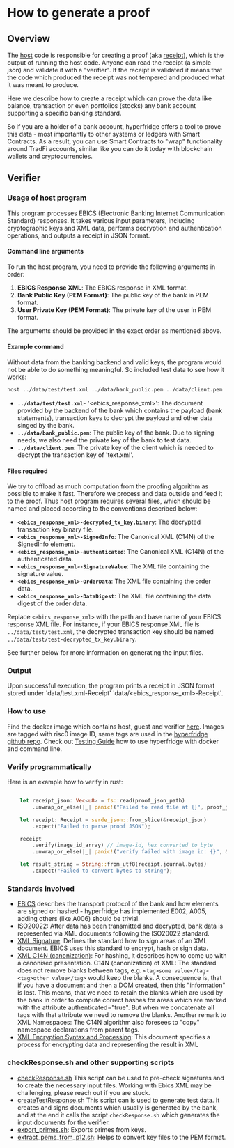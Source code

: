 # How to generate a proof

## Overview

The [host][host] code is responsible for creating a proof (aka [receipt][receipt]), which
is the output of running the host code. Anyone can read the receipt (a simple json) and
validate it with a "verifier". If the receipt is validated it means that the code which
produced the receipt was not tempered and produced what it was meant to produce.

Here we describe how to create a receipt which can prove the data like balance, transaction or
even portfolios (stocks) any bank account supporting a specific banking standard.

So if you are a holder of a bank account, hyperfridge offers a tool to prove this data - most
importantly to other systems or ledgers with Smart Contracts. As a result, you can
use Smart Contracts to "wrap" functionality around TradFi accounts, similar like you can
do it today with blockchain wallets and cryptocurrencies.

## Verifier

### Usage of host program

This program processes EBICS (Electronic Banking Internet Communication Standard) responses.
It takes various input parameters, including cryptographic keys and XML data, performs
decryption and authentication operations, and outputs a receipt in JSON format.

#### Command line arguments

To run the host program, you need to provide the following arguments in order:

1. **EBICS Response XML**: The EBICS response in XML format.
2. **Bank Public Key (PEM Format)**: The public key of the bank in PEM format.
3. **User Private Key (PEM Format)**: The private key of the user in PEM format.


The arguments should be provided in the exact order as mentioned above.

#### Example command

Without data from the banking backend and valid keys, the program would not be able to
do something meaningful. So included test data to see how it works:  

```bash
host ../data/test/test.xml ../data/bank_public.pem ../data/client.pem
```

- **`../data/test/test.xml`**- '<ebics_response_xml>': The document provided by the backend of the bank which contains the payload
(bank statements), transaction keys to decrypt the payload and other data singed by the bank.
- **`../data/bank_public.pem`**: The public key of the bank. Due to signing needs, we also need the
private key of the bank to test data.
- **`../data/client.pem`**: The private key of the client which is needed to decrypt the transaction
key of 'text.xml'.

#### Files required

We try to offload as much computation from the proofing algorithm as possible to make it fast.
Therefore we process and data outside and feed it to the proof. Thus host program requires several
files, which should be named and placed according to the conventions described below:

- **`<ebics_response_xml>-decrypted_tx_key.binary`**: The decrypted transaction key binary file.
- **`<ebics_response_xml>-SignedInfo`**: The Canonical XML (C14N) of the SignedInfo element.
- **`<ebics_response_xml>-authenticated`**: The Canonical XML (C14N) of the authenticated data.
- **`<ebics_response_xml>-SignatureValue`**: The XML file containing the signature value.
- **`<ebics_response_xml>-OrderData`**: The XML file containing the order data.
- **`<ebics_response_xml>-DataDigest`**: The XML file containing the data digest of the order data.

Replace `<ebics_response_xml>` with the path and base name of your EBICS response XML file. For instance,
if your EBICS response XML file is `../data/test/test.xml`, the decrypted transaction key should be
named `../data/test/test-decrypted_tx_key.binary`.

See further below for more information on generating the input files.

### Output

Upon successful execution, the program prints a receipt in JSON format stored under 'data/test.xml-Receipt'
'data/<ebics_response_xml>-Receipt'.

### How to use

Find the docker image which contains host, guest and verifier [here][hf-dockerhub]. Images are tagged with risc0 image ID, same tags are used in the [hyperfridge github repo][hf-github]. Check out [Testing Guide](INSTRUCTIONS.md) how to use hyperfridge with docker and command line.

### Verify programmatically

Here is an example how to verify in rust:

```rust

    let receipt_json: Vec<u8> = fs::read(proof_json_path)
        .unwrap_or_else(|_| panic!("Failed to read file at {}", proof_json_path));

    let receipt: Receipt = serde_json::from_slice(&receipt_json)
        .expect("Failed to parse proof JSON");

    receipt
        .verify(image_id_array) // image-id, hex converted to byte
        .unwrap_or_else(|_| panic!("verify failed with image id: {}", &image_id_hex));

    let result_string = String::from_utf8(receipt.journal.bytes)
        .expect("Failed to convert bytes to string");

```

### Standards involved

- [EBICS](http://www.ebics.org) describes the transport protocol of the bank and how elements are signed or hashed - hyperfridge has
implemented E002, A005, adding others (like A006) should be trivial.    
- [ISO20022](https://www.iso20022.org/): After data has been transmitted and decrypted,
bank data is represented via XML documents following the ISO20022 standard.
- [XML Signature](http://www.w3.org/2000/09/xmldsig#): Defines the standard how to sign areas of an XML document. EBICS uses this
standard to encrypt, hash or sign data.
- [XML C14N (canonization)](http://www.w3.org/TR/2001/REC-xml-c14n-20010315):
For hashing, it describes how to come up with a canonised presentation. C14N (canonization) of XML:
The standard does not remove blanks between tags, e.g.
`<tag>some value</tag>   <tag>other value</tag>` would keep the blanks. A consequence is,
that if you have a document and then a DOM created, then this "information" is lost.
This means, that we need to retain the blanks which are used by the bank in order to
compute correct hashes for areas which are marked with the attribute authenticated="true".
But when we concatenate all tags with that attribute we need to remove the blanks.
Another remark to XML Namespaces: The C14N algorithm also foresees to "copy" namespace declarations from
parent tags.
- [XML Encryption Syntax and Processing](http://www.w3.org/2001/04/xmlenc#sha256):
This document specifies a process for encrypting data and representing the result in XML

### checkResponse.sh and other supporting scripts

- [checkResponse.sh](../data/checkResponse.sh) This script can be used to pre-check signatures and to create the necessary
input files. Working with Ebics XML may be challenging, please reach out if you are stuck.
- [createTestResponse.sh](../data/createTestResponse.sh) This script can is used to generate test data. It creates and
signs documents which usually is generated by the bank, and at the end it calls the script `checkResponse.sh` which
generates the input documents for the verifier.
- [export_primes.sh](../data/export_primes.sh): Exports primes from keys.
- [extract_pems_from_p12.sh](../data/extract_pems_from_p12.sh): Helps to convert key files to the PEM format.

[host]: https://dev.risczero.com/api/zkvm/developer-guide/host-code-101
[receipt]: https://dev.risczero.com/api/zkvm/developer-guide/receipts
[hf-dockerhub]: https://hub.docker.com/repository/docker/e36io/hyperfridge-r0/general
[hf-github]: https://github.com/element36-io/hyperfridge-r0
